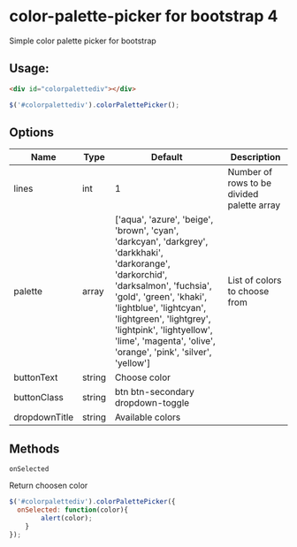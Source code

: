 # color-palette-picker for bootstrap 4
Simple color palette picker for bootstrap

## Usage:

```html
<div id="colorpalettediv"></div>
```
```javascript
$('#colorpalettediv').colorPalettePicker();
```
## Options

Name|Type|Default|Description
---|---|---|---
lines|int|1|Number of rows to be divided palette array
palette|array|['aqua', 'azure', 'beige', 'brown', 'cyan', 'darkcyan', 'darkgrey', 'darkkhaki', 'darkorange', 'darkorchid', 'darksalmon', 'fuchsia', 'gold', 'green', 'khaki', 'lightblue', 'lightcyan', 'lightgreen', 'lightgrey', 'lightpink', 'lightyellow', 'lime', 'magenta', 'olive', 'orange', 'pink', 'silver', 'yellow']|List of colors to choose from
buttonText|string|Choose color|
buttonClass|string|btn btn-secondary dropdown-toggle|
dropdownTitle|string|Available colors|

## Methods

```
onSelected
```
Return choosen color 

```javascript
$('#colorpalettediv').colorPalettePicker({
  onSelected: function(color){
		alert(color);
	}
});
```
